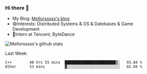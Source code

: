 ### Hi there 👋

- My Blog: [Mellorsssss's blog](https://mellorsssss.com/)
- 😄Interests: Distributed Systems & OS & Datebases & Game Development
- 🤔Intern at Tencent, ByteDance


![Mellorsssss's github stats](https://github-readme-stats.vercel.app/api?username=Mellorsssss&show_icons=true&theme=radical)

<!-- ![Top Langs](https://github-readme-stats.vercel.app/api/top-langs/?username=anuraghazra&hide=javascript,html,typescript,css,glsl) -->

<!--
**Mellorsssss/Mellorsssss** is a ✨ _special_ ✨ repository because its `README.md` (this file) appears on your GitHub profile.

Here are some ideas to get you started:

- 🔭 I’m currently working on ...
- 🌱 I’m currently learning ...
- 👯 I’m looking to collaborate on ...
- 🤔 I’m looking for help with ...
- 💬 Ask me about ...
- 📫 How to reach me: ...
- 😄 Pronouns: ...
- ⚡ Fun fact: ...
-->

Last Week:
<!--START_SECTION:waka-->

```text
C++        40 hrs 55 mins  ███████████████████████▒░   93.84 %
Other      53 mins         ▓░░░░░░░░░░░░░░░░░░░░░░░░   02.04 %
```

<!--END_SECTION:waka-->
